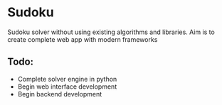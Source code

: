 # Sudoku
Sudoku solver without using existing algorithms and libraries. 
Aim is to create complete web app with modern frameworks


## Todo:
* Complete solver engine in python
* Begin web interface development
* Begin backend development
